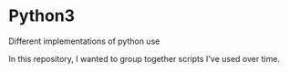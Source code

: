 # Python3
Different implementations of python use

In this repository, I wanted to group together scripts I've used over time. 
